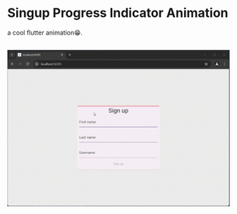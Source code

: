 <h1> Singup Progress Indicator Animation</h1>

<p>a cool flutter animation😁.</p>

<br/>

<img src="./showcase/showcase.gif"/>
